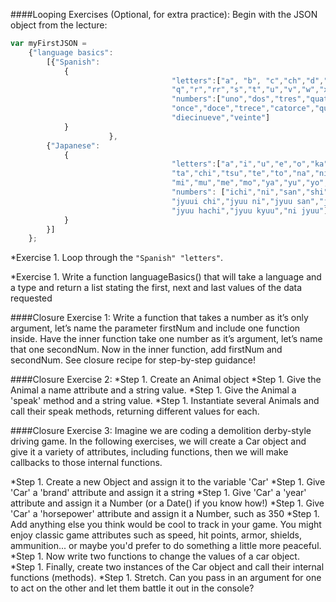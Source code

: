 ####Looping Exercises (Optional, for extra practice):
Begin with the JSON object from the lecture:

```js
var myFirstJSON = 
	{"language basics":
		[{"Spanish":
			{
                                    "letters":["a", "b", "c","ch","d","e","f","g","h","i","j","k","l","ll","m","n","&ntilde;","o","p",
                                    "q","r","rr","s","t","u","v","w","x","y","z"],
                                    "numbers":["uno","dos","tres","quatro","cinco","seis","siete","ocho","nueve","diez",
                                    "once","doce","trece","catorce","quince","dieciseis","diecisiete","dieciocho",
                                    "diecinueve","veinte"]
			}
                      },
		{"Japanese":
			{
                                    "letters":["a","i","u","e","o","ka","ki","ku","ke","ko","sa","shi","su","se","so",
                                    "ta","chi","tsu","te","to","na","ni","nu","ne","no","ha","hi","hu","he","ho","ma",
                                    "mi","mu","me","mo","ya","yu","yo","ra","ri","ru","re","ro","wa","n"],
                                    "numbers": ["ichi","ni","san","shi","go","roku","shichi","hachi","kyuu","jyuu",
                                    "jyuui chi","jyuu ni","jyuu san","jyuu yon","jyuu go","jyuu roku","jyuu nana",
                                    "jyuu hachi","jyuu kyuu","ni jyuu"]
			}
		}]
	};
```
*Exercise 1. Loop through the ```"Spanish" "letters"```.

*Exercise 1. Write a function languageBasics() that will take a language and a type and return a list stating the first, next and last values of the data requested

####Closure Exercise 1:
Write a function that takes a number as it’s only argument, let’s name the parameter firstNum and include one function inside. Have the inner function take one number as it’s argument, let’s name that one secondNum. Now in the inner function, add firstNum and secondNum. See closure recipe for step-by-step guidance!


####Closure Exercise 2:
*Step 1. Create an Animal object
*Step 1. Give the Animal a name attribute and a string value.
*Step 1. Give the Animal a 'speak' method and a string value.
*Step 1. Instantiate several Animals and call their speak methods, returning different values for each.


####Closure Exercise 3:
Imagine we are coding a demolition derby-style driving game. In the following exercises, we will create a Car object and give it a variety of attributes, including functions, then we will make callbacks to those internal functions.

*Step 1. Create a new Object and assign it to the variable 'Car'
*Step 1. Give 'Car' a 'brand' attribute and assign it a string
*Step 1. Give 'Car' a 'year' attribute and assign it a Number (or a Date() if you know how!)
*Step 1. Give 'Car' a 'horsepower' attribute and assign it a Number, such as 350
*Step 1. Add anything else you think would be cool to track in your game. You might enjoy classic game attributes such as speed, hit points, armor, shields, ammunition... or maybe you'd prefer to do something a little more peaceful.
*Step 1. Now write two functions to change the values of a car object.
*Step 1. Finally, create two instances of the Car object and call their internal functions (methods).
*Step 1. Stretch. Can you pass in an argument for one to act on the other and let them battle it out in the console?

